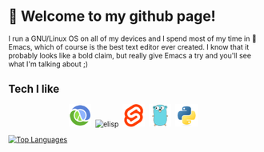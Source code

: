 # :wave: Welcome to my github page!

I run a GNU/Linux OS on all of my devices and I spend most of my time in :ox: Emacs,
which of course is the best text editor ever created. I know that it probably
looks like a bold claim, but really give Emacs a try and you'll see what I'm
talking about ;)

## Tech I like
<div style="text-align: center;">
	<img src="https://github.com/devicons/devicon/blob/master/icons/clojure/clojure-original.svg" title="Clojure" alt="clj" width="45" height="45"/>&nbsp;
	<img src="https://www.gnu.org/software/emacs/images/emacs.png" title="Emacs" alt="elisp" width="45" height="45"/>&nbsp;
    <img src="https://github.com/devicons/devicon/blob/master/icons/svelte/svelte-original.svg" title="Svelte" alt="svelte" width="45" height="45"/>&nbsp;
    <img src="https://github.com/devicons/devicon/blob/master/icons/go/go-original.svg" title="Go" alt="go" width="45" height="45"/>&nbsp;
	<img src="https://github.com/devicons/devicon/blob/master/icons/python/python-original.svg" title="Python" alt="python" width="45" height="45"/>&nbsp;
</div>

[![Top Languages](https://github-readme-stats.vercel.app/api/top-langs/?username=tsakishii&layout=compact&show_icons=true&theme=chartreuse-dark)](https://github.com/anuraghazra/github-readme-stats)
